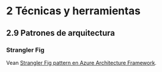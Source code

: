 # 2 Técnicas y herramientas

## 2.9 Patrones de arquitectura

### Strangler Fig

Vean [Strangler Fig pattern en Azure Architecture
Framework](https://learn.microsoft.com/en-us/azure/architecture/patterns/strangler-fig).
